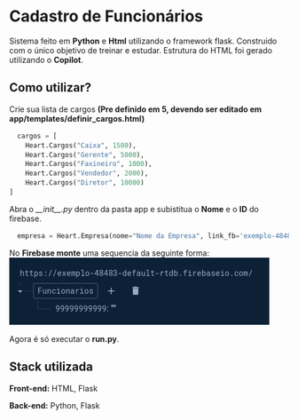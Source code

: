 
# Cadastro de Funcionários

Sistema feito em **Python** e **Html** utilizando o framework flask. Construido com o único objetivo de treinar e estudar. Estrutura do HTML foi gerado utilizando o **Copilot**.


## Como utilizar?


Crie sua lista de cargos **(Pre definido em 5, devendo ser editado em app/templates/definir_cargos.html)**

```python
  cargos = [ 
    Heart.Cargos("Caixa", 1500),
    Heart.Cargos("Gerente", 5000),
    Heart.Cargos("Faxineiro", 1000),
    Heart.Cargos("Vendedor", 2000),
    Heart.Cargos("Diretor", 10000)
]
```
Abra o *\_\_init__.py* dentro da pasta app e subistitua o **Nome** e o **ID** do firebase.
```python
  empresa = Heart.Empresa(nome="Nome da Empresa", link_fb='exemplo-48483-default-rtdb', cargos=cargos)
```
No **Firebase monte** uma sequencia da seguinte forma:
![Como configurar](./scr/firebase_exemple.png)

Agora é só executar o **run.py**.

## Stack utilizada

**Front-end:** HTML, Flask

**Back-end:** Python, Flask

